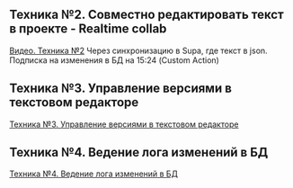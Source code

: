 ## Техника №2. Совместно редактировать текст в проекте - Realtime collab
[Видео. Техника №2](https://www.youtube.com/watch?v=YnjOl4sYYaY&t=284s)
Через синхронизацию в Supa, где текст в json.
Подписка на изменения в БД на 15:24 (Custom Action)

## Техника №3. Управление версиями в текстовом редакторе
[Техника №3. Управление версиями в текстовом редакторе](https://www.youtube.com/watch?v=YnjOl4sYYaY&t=284s)

## Техника №4. Ведение лога изменений в БД
[Техника №4. Ведение лога изменений в БД](https://www.youtube.com/watch?v=YnjOl4sYYaY&t=284s)
